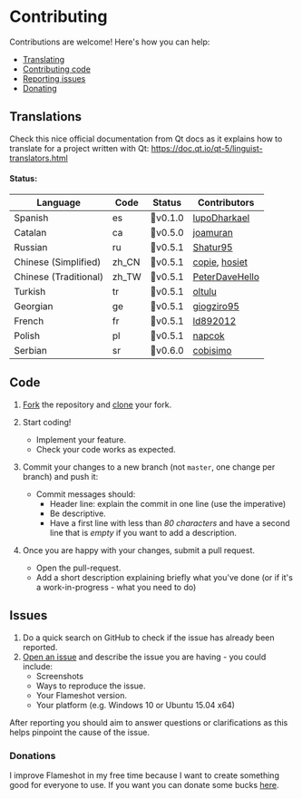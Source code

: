 # Contributing

Contributions are welcome! Here's how you can help:

- [Translating](#translations)
- [Contributing code](#code)
- [Reporting issues](#issues)
- [Donating](#donations)

## Translations

Check this nice official documentation from Qt docs as it explains how to translate for a project written with Qt: https://doc.qt.io/qt-5/linguist-translators.html

#### Status:

| Language              | Code  | Status      | Contributors |
| --------------------- | ----- | ----------- | ------------ |
| Spanish | es |  :bookmark:v0.1.0    | [lupoDharkael](https://github.com/lupoDharkael) |
| Catalan | ca |  :bookmark:v0.5.0    | [joamuran](https://github.com/joamuran) |
| Russian | ru |  :bookmark:v0.5.1   | [Shatur95](https://github.com/Shatur95) |
| Chinese (Simplified)  | zh_CN | :bookmark:v0.5.1 | [copie](https://github.com/copie), [hosiet](https://github.com/hosiet) |
| Chinese (Traditional) | zh_TW | :bookmark:v0.5.1 | [PeterDaveHello](https://github.com/PeterDaveHello) |
| Turkish               | tr | :bookmark:v0.5.1 | [oltulu](https://github.com/oltulu) |
| Georgian              | ge | :bookmark:v0.5.1 | [giogziro95](https://github.com/giogziro95) |
| French                | fr | :bookmark:v0.5.1 | [ld892012](https://github.com/ld892012) |
| Polish                | pl | :bookmark:v0.5.1 | [napcok](https://github.com/napcok) |
| Serbian               | sr | :bookmark:v0.6.0 | [cobisimo](https://github.com/cobisimo) |


## Code

1. [Fork](https://help.github.com/articles/fork-a-repo/) the repository and [clone](https://help.github.com/articles/cloning-a-repository/) your fork.

2. Start coding!
    - Implement your feature.
    - Check your code works as expected.

3. Commit your changes to a new branch (not `master`, one change per branch) and push it:
    - Commit messages should:
        - Header line: explain the commit in one line (use the imperative)
        - Be descriptive.
        - Have a first line with less than *80 characters* and have a second line that is *empty* if you want to add a description.

4. Once you are happy with your changes, submit a pull request.
     - Open the pull-request.
     - Add a short description explaining briefly what you've done (or if it's a work-in-progress - what you need to do)

## Issues

1. Do a quick search on GitHub to check if the issue has already been reported.
2. [Open an issue](https://github.com/lupoDharkael/flameshot/issues/new) and describe the issue you are having - you could include:
     - Screenshots
     - Ways to reproduce the issue.
     - Your Flameshot version.
     - Your platform (e.g. Windows 10 or Ubuntu 15.04 x64)

After reporting you should aim to answer questions or clarifications as this helps pinpoint the cause of the issue.

### Donations

I improve Flameshot in my free time because I want to create something good for everyone to use.
If you want you can donate some bucks [here](https://www.paypal.me/lupoDharkael).
